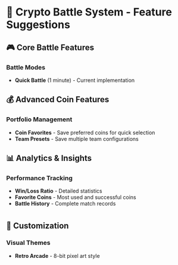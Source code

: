 # 🚀 Crypto Battle System - Feature Suggestions

## 🎮 Core Battle Features

### Battle Modes
- **Quick Battle** (1 minute) - Current implementation


## 💰 Advanced Coin Features
### Portfolio Management
- **Coin Favorites** - Save preferred coins for quick selection
- **Team Presets** - Save multiple team configurations




## 📊 Analytics & Insights

### Performance Tracking
- **Win/Loss Ratio** - Detailed statistics
- **Favorite Coins** - Most used and successful coins
- **Battle History** - Complete match records

#

## 🎨 Customization

### Visual Themes


- **Retro Arcade** - 8-bit pixel art style






